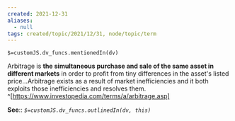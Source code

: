 ```yaml
---
created: 2021-12-31 
aliases:
  - null
tags: created/topic/2021/12/31, node/topic/term
---
```

`$=customJS.dv_funcs.mentionedIn(dv)`

Arbitrage is **the simultaneous purchase and sale of the same asset in different markets** in order to profit from tiny differences in the asset's listed price...Arbitrage exists as a result of market inefficiencies and it both exploits those inefficiencies and resolves them.
^[https://www.investopedia.com/terms/a/arbitrage.asp]

**See**:: 
*`$=customJS.dv_funcs.outlinedIn(dv, this)`*